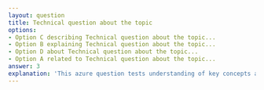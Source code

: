 ```yaml
---
layout: question
title: Technical question about the topic
options:
- Option C describing Technical question about the topic...
- Option B explaining Technical question about the topic...
- Option D about Technical question about the topic...
- Option A related to Technical question about the topic...
answer: 3
explanation: 'This azure question tests understanding of key concepts and best practices.'
---
```


